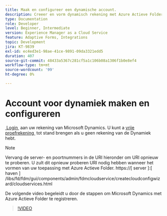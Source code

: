 ```yaml
---
title: Maak en configureer een dynamische account.
description: Creeer en vorm dynamisch rekening met Azure Actieve Folder
type: Documentation
role: Developer
level: Beginner, Intermediate
version: Experience Manager as a Cloud Service
feature: Adaptive Forms, Integrations
topic: Development
jira: KT-9839
exl-id: ec4ed3e1-98ae-41ce-9891-09da3321edd5
duration: 407
source-git-commit: 48433a5367c281cf5a1c106b08a1306f1b0e8ef4
workflow-type: tm+mt
source-wordcount: '99'
ht-degree: 0%

---
```


# Account voor dynamiek maken en configureren

[&#x200B; Login &#x200B;](https://dynamics.microsoft.com/en-us/) aan uw rekening van Microsoft Dynamics. U kunt a [&#x200B; vrije proefrekening &#x200B;](https://dynamics.microsoft.com/en-us/dynamics-365-free-trial/) tot stand brengen als u geen rekening van de Dynamiek hebt.

>[!NOTE]
>Vervang de server- en poortnummers in de URI hieronder om URI opnieuw te proberen. U zult dit opnieuw proberen URI nodig hebben wanneer het vormen van uw toepassing met Azure Actieve Folder.
>https://[ server ]:[ haven ] /libs/fd/fdm/gui/components/admin/fdmcloudservice/createcloudconfigwizard/cloudservices.html

De volgende video begeleidt u door de stappen om Microsoft Dynamics met Azure Actieve Folder te registreren.

>[!VIDEO](https://video.tv.adobe.com/v/340743?quality=12&learn=on)
